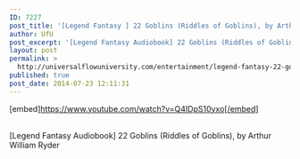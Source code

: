```yaml
---
ID: 7227
post_title: '[Legend Fantasy ] 22 Goblins (Riddles of Goblins), by Arthur William Ryder'
author: UfU
post_excerpt: '[Legend Fantasy Audiobook] 22 Goblins (Riddles of Goblins), by Arthur William Ryder'
layout: post
permalink: >
  http://universalflowuniversity.com/entertainment/legend-fantasy-22-goblins-riddles-of-goblins-by-arthur-william-ryder/
published: true
post_date: 2014-07-23 12:11:31
---
```

[embed]https://www.youtube.com/watch?v=Q4IDpS10yxo[/embed]</br></br>
<p>[Legend Fantasy Audiobook] 22 Goblins (Riddles of Goblins), by Arthur William Ryder</p>